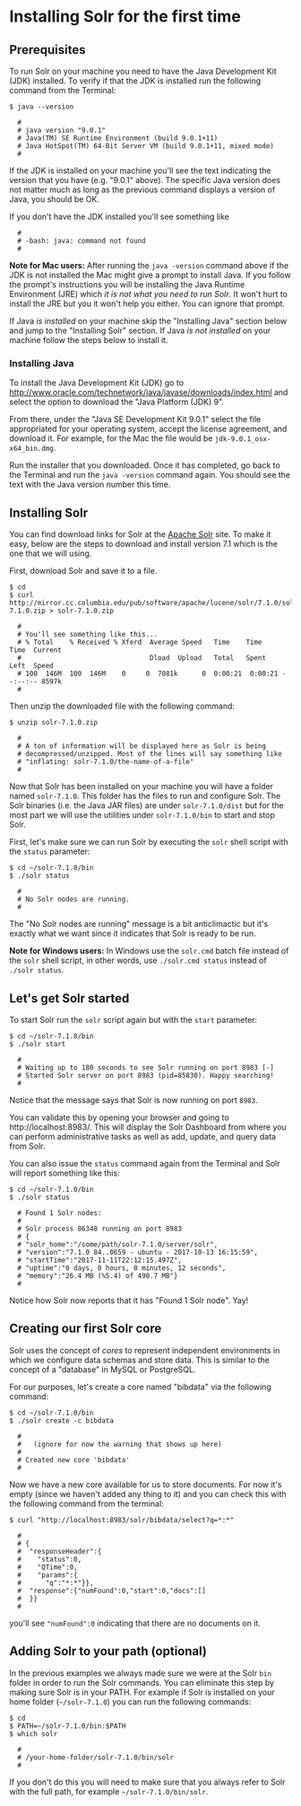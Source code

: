 # Installing Solr for the first time

## Prerequisites
To run Solr on your machine you need to have the Java Development Kit (JDK)
installed. To verify if that the JDK is installed run the following command
from the Terminal:

```
$ java --version

  #
  # java version "9.0.1"
  # Java(TM) SE Runtime Environment (build 9.0.1+11)
  # Java HotSpot(TM) 64-Bit Server VM (build 9.0.1+11, mixed mode)
  #
```

If the JDK is installed on your machine you'll see the text indicating
the version that you have (e.g. "9.0.1" above). The specific Java version
does not matter much as long as the previous command displays a version
of Java, you should be OK.

If you don't have the JDK installed you'll see something like

```
  #
  # -bash: java: command not found
  #
```

**Note for Mac users:** After running the `java -version` command above
if the JDK is not installed the Mac might give a prompt to install Java.
If you follow the prompt's instructions you will be installing the Java Runtime Environment (JRE) which *it is not what you need to run Solr*. It won't hurt
to install the JRE but you it won't help you either. You can ignore that prompt.

If Java *is installed* on your machine skip the "Installing Java" section below
and jump to the "Installing Solr" section. If Java *is not installed* on your
machine follow the steps below to install it.


### Installing Java
To install the Java Development Kit (JDK) go to  http://www.oracle.com/technetwork/java/javase/downloads/index.html and
select the option to download the "Java Platform (JDK) 9".

From there, under the "Java SE Development Kit 9.0.1" select the file
appropriated for your operating system, accept the license agreement,
and download it. For example, for the Mac the file would be `jdk-9.0.1_osx-x64_bin.dmg`.

Run the installer that you downloaded. Once it has completed, go back to the
Terminal and run the `java -version` command again. You should see the text
with the Java version number this time.


## Installing Solr
You can find download links for Solr at the [Apache Solr](https://lucene.apache.org/solr/)
site. To make it easy, below are the steps to download and install version 7.1
which is the one that we will using.

First, download Solr and save it to a file.

```
$ cd
$ curl http://mirror.cc.columbia.edu/pub/software/apache/lucene/solr/7.1.0/solr-7.1.0.zip > solr-7.1.0.zip

  #
  # You'll see something like this...
  # % Total    % Received % Xferd  Average Speed   Time    Time     Time  Current
  #                                Dload  Upload   Total   Spent    Left  Speed
  # 100  146M  100  146M    0     0  7081k      0  0:00:21  0:00:21 --:--:-- 8597k
  #
```

Then unzip the downloaded file with the following command:

```
$ unzip solr-7.1.0.zip

  #
  # A ton of information will be displayed here as Solr is being
  # decompressed/unzipped. Most of the lines will say something like
  # "inflating: solr-7.1.0/the-name-of-a-file"
  #
```

Now that Solr has been installed on your machine you will have a folder
named `solr-7.1.0`. This folder has the files to run and configure Solr.
The Solr binaries (i.e. the Java JAR files) are under `solr-7.1.0/dist`
but for the most part we will use the utilities under `solr-7.1.0/bin` to
start and stop Solr.

First, let's make sure we can run Solr by executing the `solr` shell script
with the `status` parameter:

```
$ cd ~/solr-7.1.0/bin
$ ./solr status

  #
  # No Solr nodes are running.
  #
```

The "No Solr nodes are running" message is a bit anticlimactic but it's exactly
what we want since it indicates that Solr is ready to be run.

**Note for Windows users:** In Windows use the `solr.cmd` batch file instead
of the `solr` shell script, in other words, use `./solr.cmd status` instead
of `./solr status`.


## Let's get Solr started
To start Solr run the `solr` script again but with the `start` parameter:

```
$ cd ~/solr-7.1.0/bin
$ ./solr start

  #
  # Waiting up to 180 seconds to see Solr running on port 8983 [-]  
  # Started Solr server on port 8983 (pid=85830). Happy searching!
  #
```

Notice that the message says that Solr is now running on port `8983`.

You can validate this by opening your browser and going to http://localhost:8983/.
This will display the Solr Dashboard from where you can perform administrative
tasks as well as add, update, and query data from Solr.

You can also issue the `status` command again from the Terminal and Solr will
report something like this:

```
$ cd ~/solr-7.1.0/bin
$ ./solr status

  # Found 1 Solr nodes:
  #
  # Solr process 86348 running on port 8983
  # {
  # "solr_home":"/some/path/solr-7.1.0/server/solr",
  # "version":"7.1.0 84..0659 - ubuntu - 2017-10-13 16:15:59",
  # "startTime":"2017-11-11T22:12:15.497Z",
  # "uptime":"0 days, 0 hours, 0 minutes, 12 seconds",
  # "memory":"26.4 MB (%5.4) of 490.7 MB"}
  #
```

Notice how Solr now reports that it has "Found 1 Solr node". Yay!


## Creating our first Solr core
Solr uses the concept of *cores* to represent independent environments in which
we configure data schemas and store data. This is similar to the concept of a
"database" in MySQL or PostgreSQL.

For our purposes, let's create a core named "bibdata" via the following command:

```
$ cd ~/solr-7.1.0/bin
$ ./solr create -c bibdata

  #
  #   (ignore for now the warning that shows up here)
  #
  # Created new core 'bibdata'
  #
```

Now we have a new core available for us to store documents. For now it's empty
(since we haven't added any thing to it) and you can check this with the
following command from the terminal:

```
$ curl "http://localhost:8983/solr/bibdata/select?q=*:*"

  #
  # {
  #  "responseHeader":{
  #    "status":0,
  #    "QTime":0,
  #    "params":{
  #      "q":"*:*"}},
  #  "response":{"numFound":0,"start":0,"docs":[]
  #  }}
  #
```

you'll see `"numFound":0` indicating that there are no documents on it.


## Adding Solr to your path (optional)
In the previous examples we always made sure we were at the Solr `bin`
folder in order to run the Solr commands. You can eliminate this step
by making sure Solr is in your PATH. For example if Solr is installed
on your home folder (`~/solr-7.1.0`) you can run the following commands:

```  
$ cd
$ PATH=~/solr-7.1.0/bin:$PATH
$ which solr

  #
  # /your-home-folder/solr-7.1.0/bin/solr
  #  
```

If you don't do this you will need to make sure that you always refer to
Solr with the full path, for example `~/solr-7.1.0/bin/solr`.
